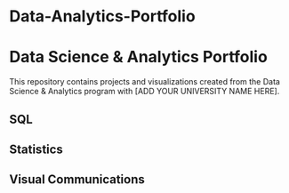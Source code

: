 # Data-Analytics-Portfolio

# Data Science & Analytics Portfolio
This repository contains projects and visualizations created from the Data Science & Analytics program with [ADD YOUR UNIVERSITY NAME HERE].

## SQL

## Statistics

## Visual Communications
